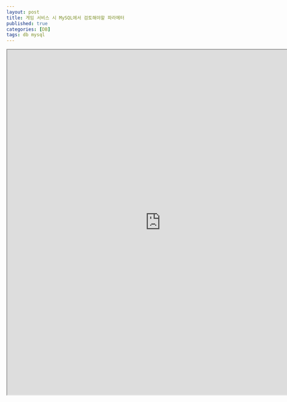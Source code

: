 ```yaml
---
layout: post
title: 게임 서비스 시 MySQL에서 검토해야할 파라메터
published: true
categories: [DB]
tags: db mysql
---
```

<iframe width="800" height="900" src="https://docs.google.com/document/d/e/2PACX-1vQ8UmeoTNjfkhM0fslFMsHt7FQ9khimBrX2FPRKYE4ROddWBgs_at5KoGh0fCXLXmzjfa3oF8SnfRog/pub?embedded=true"></iframe>  
